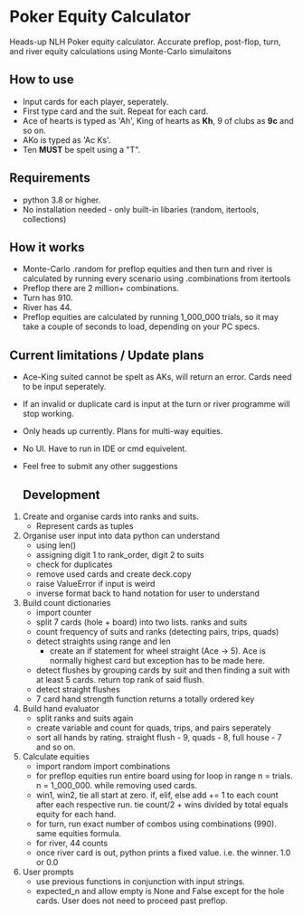 # Poker Equity Calculator
Heads-up NLH Poker equity calculator. Accurate preflop, post-flop, turn, and river equity calculations using Monte-Carlo simulaitons


## How to use
- Input cards for each player, seperately.
- First type card and the suit. Repeat for each card.
- Ace of hearts is typed as 'Ah', King of hearts as **Kh**, 9 of clubs as **9c** and so on.
- AKo is typed as 'Ac Ks'. 
- Ten **MUST** be spelt using a "T".

## Requirements
- python 3.8 or higher.
- No installation needed - only built-in libaries (random, itertools, collections)


## How it works
- Monte-Carlo .random for preflop equities and then turn and river is calculated by running every scenario using .combinations from itertools
- Preflop there are 2 million+ combinations.
- Turn has 910.
- River has 44.
- Preflop equities are calculated by running 1_000_000 trials, so it may take a couple of seconds to load, depending on your PC specs.

## Current limitations / Update plans
- Ace-King suited cannot be spelt as AKs, will return an error. Cards need to be input seperately.
- If an invalid or duplicate card is input at the turn or river programme will stop working.
- Only heads up currently. Plans for multi-way equities.
- No UI. Have to run in IDE or cmd equivelent.
- Feel free to submit any other suggestions

  ## Development
1. Create and organise cards into ranks and suits.
   - Represent cards as tuples
2. Organise user input into data python can understand
   - using len()
   - assigning digit 1 to rank_order, digit 2 to suits
   - check for duplicates
   - remove used cards and create deck.copy
   - raise ValueError if input is weird
   - inverse format back to hand notation for user to understand
3. Build count dictionaries
   - import counter
   - split 7 cards (hole + board) into two lists. ranks and suits
   - count frequency of suits and ranks (detecting pairs, trips, quads)
   - detect straights using range and len
     - create an if statement for wheel straight (Ace -> 5). Ace is normally highest card but exception has to be made here.
   - detect flushes by grouping cards by suit and then finding a suit with at least 5 cards. return top rank of said flush.
   - detect straight flushes
   - 7 card hand strength function returns a totally ordered key
4. Build hand evaluator
   - split ranks and suits again
   - create variable and count for quads, trips, and pairs seperately
   - sort all hands by rating. straight flush - 9, quads - 8, full house - 7 and so on.
5. Calculate equities
   - import random import combinations
   - for preflop equities run entire board using for loop in range n = trials. n = 1_000_000. while removing used cards.
   - win1, win2, tie all start at zero. if, elif, else add += 1 to each count after each respective run. tie count/2 + wins divided by total equals equity for each hand.
   - for turn, run exact number of combos using combinations (990). same equities formula.
   - for river, 44 counts
   - once river card is out, python prints a fixed value. i.e. the winner. 1.0 or 0.0
6. User prompts
   - use previous functions in conjunction with input strings.
   - expected_n and allow empty is None and False except for the hole cards. User does not need to proceed past preflop.
